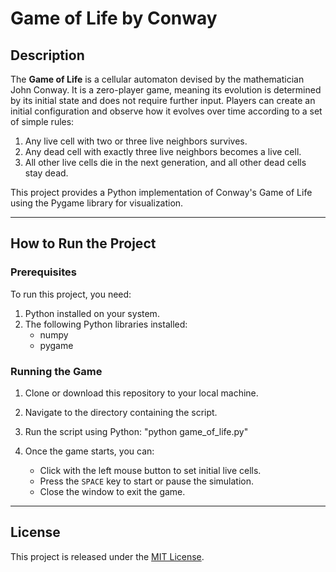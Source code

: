 
# Game of Life by Conway

## Description
The **Game of Life** is a cellular automaton devised by the mathematician John Conway. It is a zero-player game, meaning its evolution is determined by its initial state and does not require further input. Players can create an initial configuration and observe how it evolves over time according to a set of simple rules:

1. Any live cell with two or three live neighbors survives.
2. Any dead cell with exactly three live neighbors becomes a live cell.
3. All other live cells die in the next generation, and all other dead cells stay dead.

This project provides a Python implementation of Conway's Game of Life using the Pygame library for visualization.

---

## How to Run the Project

### Prerequisites
To run this project, you need:

1. Python installed on your system.
2. The following Python libraries installed:
   - numpy
   - pygame

### Running the Game
1. Clone or download this repository to your local machine.
2. Navigate to the directory containing the script.
3. Run the script using Python: "python game_of_life.py"

4. Once the game starts, you can:
   - Click with the left mouse button to set initial live cells.
   - Press the `SPACE` key to start or pause the simulation.
   - Close the window to exit the game.

---

## License
This project is released under the [MIT License](LICENSE). 


